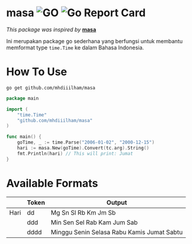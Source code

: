 # masa ![GO](https://github.com/mhdiiilham/masa/actions/workflows/go.yml/badge.svg) ![Go Report Card](https://goreportcard.com/badge/github.com/mhdiiilham/masa)

*This package was inspired by* **[masa](https://github.com/armedi/masa)**

Ini merupakan package go sederhana yang berfungsi untuk membantu memformat type `time.Time` ke dalam Bahasa Indonesia.

# How To Use
```
go get github.com/mhdiiilham/masa
```

```go
package main

import (
    "time.Time"
    "github.com/mhdiiilham/masa"
)

func main() {
    goTime, _ := time.Parse("2006-01-02", "2000-12-15")
    hari := masa.New(goTime).Convert(tc.arg).String()
    fmt.Println(hari) // This will print: Jumat
}
```

# Available Formats
|         | Token | Output                                          |
| ------: | ----- | ----------------------------------------------- |
|    Hari | dd    | Mg Sn Sl Rb Km Jm Sb                            |
|         | ddd   | Min Sen Sel Rab Kam Jum Sab                     |
|         | dddd  | Minggu Senin Selasa Rabu Kamis Jumat Sabtu      |
